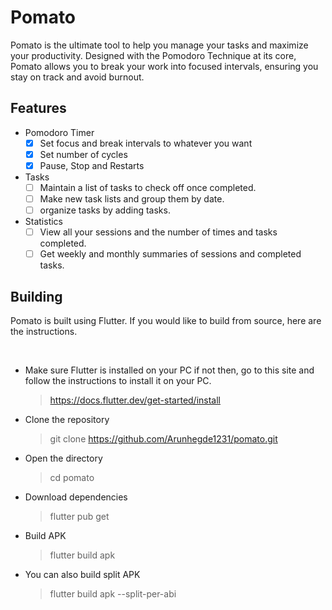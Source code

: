  # Pomato

<p>Pomato is the ultimate tool to help you manage your tasks and maximize your productivity. Designed with the Pomodoro Technique at its core, Pomato allows you to break your work into focused intervals, ensuring you stay on track and avoid burnout.</p>

## Features

- Pomodoro Timer
  - [x] Set focus and break intervals to whatever you want
  - [x] Set number of cycles
  - [x] Pause, Stop and Restarts
- Tasks
  - [ ] Maintain a list of tasks to check off once completed.
  - [ ] Make new task lists and group them by date.
  - [ ] organize tasks by adding tasks.
- Statistics
  - [ ] View all your sessions and the number of times and tasks completed.
  - [ ]  Get weekly and monthly summaries of sessions and completed tasks.

## Building

<p>Pomato is built using Flutter. If you would like to build from source, here are the instructions.</p>
<br>

- Make sure Flutter is installed on your PC if not then, go to this site and follow the instructions to install it on your PC.<br>

  > https://docs.flutter.dev/get-started/install

- Clone the repository<br>

    > git clone https://github.com/Arunhegde1231/pomato.git

- Open the directory<br>

    > cd pomato

- Download dependencies<br>

    > flutter pub get

- Build APK<br>

    > flutter build apk

- You can also build split APK<br>

    > flutter build apk --split-per-abi
